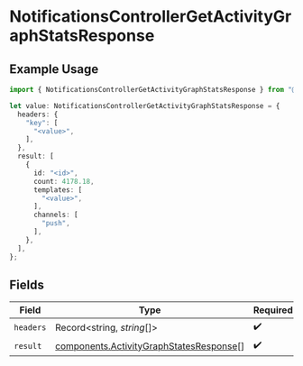# NotificationsControllerGetActivityGraphStatsResponse

## Example Usage

```typescript
import { NotificationsControllerGetActivityGraphStatsResponse } from "@novu/api/models/operations";

let value: NotificationsControllerGetActivityGraphStatsResponse = {
  headers: {
    "key": [
      "<value>",
    ],
  },
  result: [
    {
      id: "<id>",
      count: 4178.18,
      templates: [
        "<value>",
      ],
      channels: [
        "push",
      ],
    },
  ],
};
```

## Fields

| Field                                                                                              | Type                                                                                               | Required                                                                                           | Description                                                                                        |
| -------------------------------------------------------------------------------------------------- | -------------------------------------------------------------------------------------------------- | -------------------------------------------------------------------------------------------------- | -------------------------------------------------------------------------------------------------- |
| `headers`                                                                                          | Record<string, *string*[]>                                                                         | :heavy_check_mark:                                                                                 | N/A                                                                                                |
| `result`                                                                                           | [components.ActivityGraphStatesResponse](../../models/components/activitygraphstatesresponse.md)[] | :heavy_check_mark:                                                                                 | N/A                                                                                                |